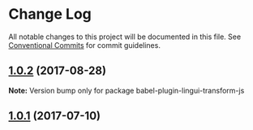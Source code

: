 # Change Log

All notable changes to this project will be documented in this file.
See [Conventional Commits](https://conventionalcommits.org) for commit guidelines.

<a name="1.0.2"></a>
## [1.0.2](https://github.com/lingui/js-lingui/compare/babel-plugin-lingui-transform-js@1.0.2-0...babel-plugin-lingui-transform-js@1.0.2) (2017-08-28)




**Note:** Version bump only for package babel-plugin-lingui-transform-js

<a name="1.0.1"></a>
## [1.0.1](https://github.com/lingui/js-lingui/compare/babel-plugin-lingui-transform-js@1.0.0...babel-plugin-lingui-transform-js@1.0.1) (2017-07-10)
